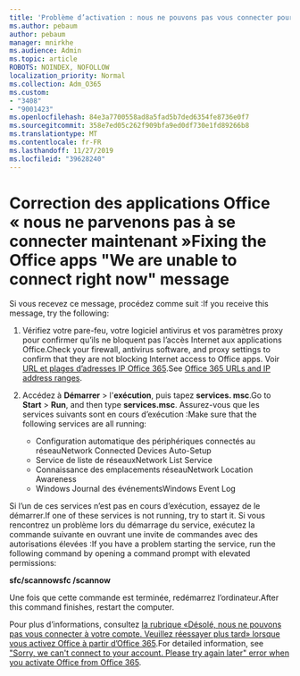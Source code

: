 ```yaml
---
title: 'Problème d’activation : nous ne pouvons pas vous connecter pour le moment'
ms.author: pebaum
author: pebaum
manager: mnirkhe
ms.audience: Admin
ms.topic: article
ROBOTS: NOINDEX, NOFOLLOW
localization_priority: Normal
ms.collection: Adm_O365
ms.custom:
- "3408"
- "9001423"
ms.openlocfilehash: 84e3a7700558ad8a5fad5b7ded6354fe8736e0f7
ms.sourcegitcommit: 358e7ed05c262f909bfa9ed0df730e1fd89266b8
ms.translationtype: MT
ms.contentlocale: fr-FR
ms.lasthandoff: 11/27/2019
ms.locfileid: "39628240"
---
```

# <a name="fixing-the-office-apps-we-are-unable-to-connect-right-now-message"></a><span data-ttu-id="16184-102">Correction des applications Office « nous ne parvenons pas à se connecter maintenant »</span><span class="sxs-lookup"><span data-stu-id="16184-102">Fixing the Office apps "We are unable to connect right now" message</span></span>

<span data-ttu-id="16184-103">Si vous recevez ce message, procédez comme suit :</span><span class="sxs-lookup"><span data-stu-id="16184-103">If you receive this message, try the following:</span></span>

1. <span data-ttu-id="16184-104">Vérifiez votre pare-feu, votre logiciel antivirus et vos paramètres proxy pour confirmer qu’ils ne bloquent pas l’accès Internet aux applications Office.</span><span class="sxs-lookup"><span data-stu-id="16184-104">Check your firewall, antivirus software, and proxy settings to confirm that they are not blocking Internet access to Office apps.</span></span> <span data-ttu-id="16184-105">Voir [URL et plages d’adresses IP Office 365](https://docs.microsoft.com/office365/enterprise/urls-and-ip-address-ranges).</span><span class="sxs-lookup"><span data-stu-id="16184-105">See [Office 365 URLs and IP address ranges](https://docs.microsoft.com/office365/enterprise/urls-and-ip-address-ranges).</span></span>

2. <span data-ttu-id="16184-106">Accédez à **Démarrer** > l'**exécution**, puis tapez **services. msc**.</span><span class="sxs-lookup"><span data-stu-id="16184-106">Go to **Start** > **Run**, and then type **services.msc**.</span></span> <span data-ttu-id="16184-107">Assurez-vous que les services suivants sont en cours d’exécution :</span><span class="sxs-lookup"><span data-stu-id="16184-107">Make sure that the following services are all running:</span></span>
    - <span data-ttu-id="16184-108">Configuration automatique des périphériques connectés au réseau</span><span class="sxs-lookup"><span data-stu-id="16184-108">Network Connected Devices Auto-Setup</span></span>
    - <span data-ttu-id="16184-109">Service de liste de réseaux</span><span class="sxs-lookup"><span data-stu-id="16184-109">Network List Service</span></span>
    - <span data-ttu-id="16184-110">Connaissance des emplacements réseau</span><span class="sxs-lookup"><span data-stu-id="16184-110">Network Location Awareness</span></span>
    - <span data-ttu-id="16184-111">Windows Journal des événements</span><span class="sxs-lookup"><span data-stu-id="16184-111">Windows Event Log</span></span>

<span data-ttu-id="16184-112">Si l’un de ces services n’est pas en cours d’exécution, essayez de le démarrer.</span><span class="sxs-lookup"><span data-stu-id="16184-112">If one of these services is not running, try to start it.</span></span> <span data-ttu-id="16184-113">Si vous rencontrez un problème lors du démarrage du service, exécutez la commande suivante en ouvrant une invite de commandes avec des autorisations élevées :</span><span class="sxs-lookup"><span data-stu-id="16184-113">If you have a problem starting the service, run the following command by opening a command prompt with elevated permissions:</span></span>

<span data-ttu-id="16184-114">**sfc/scannow**</span><span class="sxs-lookup"><span data-stu-id="16184-114">**sfc /scannow**</span></span>

<span data-ttu-id="16184-115">Une fois que cette commande est terminée, redémarrez l’ordinateur.</span><span class="sxs-lookup"><span data-stu-id="16184-115">After this command finishes, restart the computer.</span></span>

<span data-ttu-id="16184-116">Pour plus d’informations, consultez [la rubrique «Désolé, nous ne pouvons pas vous connecter à votre compte. Veuillez réessayer plus tard» lorsque vous activez Office à partir d’Office 365](https://docs.microsoft.com/office/troubleshoot/activation-installation/issue-when-activate-office-from-office-365).</span><span class="sxs-lookup"><span data-stu-id="16184-116">For detailed information, see ["Sorry, we can't connect to your account. Please try again later" error when you activate Office from Office 365](https://docs.microsoft.com/office/troubleshoot/activation-installation/issue-when-activate-office-from-office-365).</span></span>